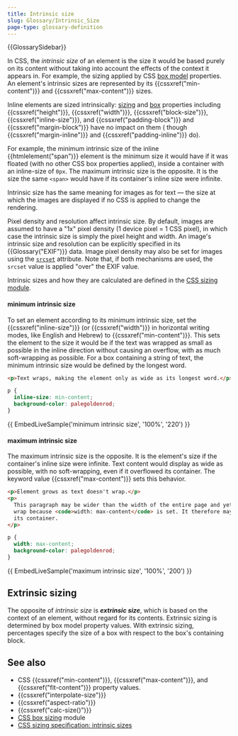 ```yaml
---
title: Intrinsic size
slug: Glossary/Intrinsic_Size
page-type: glossary-definition
---
```


{{GlossarySidebar}}

In CSS, the _intrinsic size_ of an element is the size it would be based purely on its content without taking into account the effects of the context it appears in. For example, the sizing applied by CSS [box model](/en-US/docs/Learn_web_development/Core/Styling_basics/Box_model) properties. An element's intrinsic sizes are represented by its {{cssxref("min-content")}} and {{cssxref("max-content")}} sizes.

Inline elements are sized intrinsically: [sizing](/en-US/docs/Web/CSS/CSS_box_sizing) and [box](/en-US/docs/Web/CSS/CSS_box_model) properties including {{cssxref("height")}}, {{cssxref("width")}}, {{cssxref("block-size")}}, {{cssxref("inline-size")}}, and {{cssxref("padding-block")}} and {{cssxref("margin-block")}} have no impact on them ( though {{cssxref("margin-inline")}} and {{cssxref("padding-inline")}} do).

For example, the minimum intrinsic size of the inline {{htmlelement("span")}} element is the minimum size it would have if it was floated (with no other CSS box properties applied), inside a container with an inline-size of `0px`. The maximum intrinsic size is the opposite. It is the size the same `<span>` would have if its container's inline size were infinite.

Intrinsic size has the same meaning for images as for text — the size at which the images are displayed if no CSS is applied to change the rendering.

Pixel density and resolution affect intrinsic size. By default, images are assumed to have a "1x" pixel density (1 device pixel = 1 CSS pixel), in which case the intrinsic size is simply the pixel height and width. An image's intrinsic size and resolution can be explicitly specified in its {{Glossary("EXIF")}} data. Image pixel density may also be set for images using the [`srcset`](/en-US/docs/Web/HTML/Reference/Elements/img#srcset) attribute. Note that, if both mechanisms are used, the `srcset` value is applied "over" the EXIF value.

Intrinsic sizes and how they are calculated are defined in the [CSS sizing module](/en-US/docs/Web/CSS/CSS_box_sizing).

#### minimum intrinsic size

To set an element according to its minimum intrinsic size, set the {{cssxref("inline-size")}} (or {{cssxref("width")}} in horizontal writing modes, like English and Hebrew) to {{cssxref("min-content")}}. This sets the element to the size it would be if the text was wrapped as small as possible in the inline direction without causing an overflow, with as much soft-wrapping as possible. For a box containing a string of text, the minimum intrinsic size would be defined by the longest word.

```html hidden
<p>Text wraps, making the element only as wide as its longest word.</p>
```

```css
p {
  inline-size: min-content;
  background-color: palegoldenrod;
}
```

{{ EmbedLiveSample('minimum intrinsic size', '100%', '220') }}

#### maximum intrinsic size

The maximum intrinsic size is the opposite. It is the element's size if the container's inline size were infinite. Text content would display as wide as possible, with no soft-wrapping, even if it overflowed its container. The keyword value {{cssxref("max-content")}} sets this behavior.

```html hidden
<p>Element grows as text doesn't wrap.</p>
<p>
  This paragraph may be wider than the width of the entire page and yet it won't
  wrap because <code>width: max-content</code> is set. It therefore may overflow
  its container.
</p>
```

```css
p {
  width: max-content;
  background-color: palegoldenrod;
}
```

{{ EmbedLiveSample('maximum intrinsic size', '100%', '200') }}

## Extrinsic sizing

The opposite of _intrinsic size_ is **_extrinsic size_**, which is based on the context of an element, without regard for its contents. Extrinsic sizing is determined by box model property values. With extrinsic sizing, percentages specify the size of a box with respect to the box's containing block.

## See also

- CSS {{cssxref("min-content")}}, {{cssxref("max-content")}}, and {{cssxref("fit-content")}} property values.
- {{cssxref("interpolate-size")}}
- {{cssxref("aspect-ratio")}}
- {{cssxref("calc-size()")}}
- [CSS box sizing](/en-US/docs/Web/CSS/CSS_box_sizing) module
- [CSS sizing specification: intrinsic sizes](https://drafts.csswg.org/css-sizing-3/#intrinsic-sizes)
